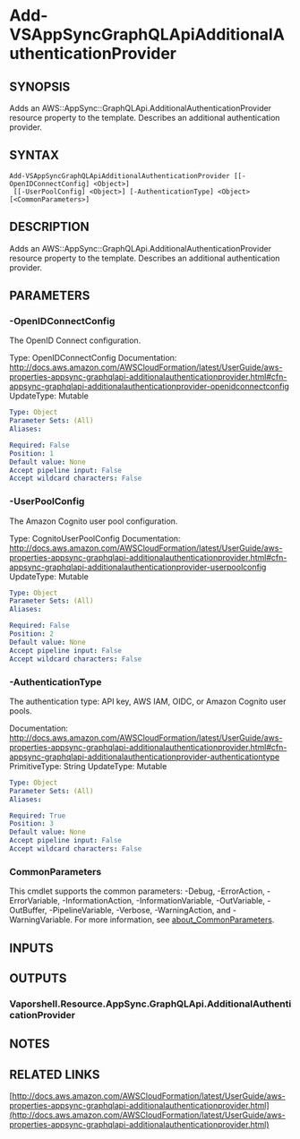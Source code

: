# Add-VSAppSyncGraphQLApiAdditionalAuthenticationProvider

## SYNOPSIS
Adds an AWS::AppSync::GraphQLApi.AdditionalAuthenticationProvider resource property to the template.
Describes an additional authentication provider.

## SYNTAX

```
Add-VSAppSyncGraphQLApiAdditionalAuthenticationProvider [[-OpenIDConnectConfig] <Object>]
 [[-UserPoolConfig] <Object>] [-AuthenticationType] <Object> [<CommonParameters>]
```

## DESCRIPTION
Adds an AWS::AppSync::GraphQLApi.AdditionalAuthenticationProvider resource property to the template.
Describes an additional authentication provider.

## PARAMETERS

### -OpenIDConnectConfig
The OpenID Connect configuration.

Type: OpenIDConnectConfig
Documentation: http://docs.aws.amazon.com/AWSCloudFormation/latest/UserGuide/aws-properties-appsync-graphqlapi-additionalauthenticationprovider.html#cfn-appsync-graphqlapi-additionalauthenticationprovider-openidconnectconfig
UpdateType: Mutable

```yaml
Type: Object
Parameter Sets: (All)
Aliases:

Required: False
Position: 1
Default value: None
Accept pipeline input: False
Accept wildcard characters: False
```

### -UserPoolConfig
The Amazon Cognito user pool configuration.

Type: CognitoUserPoolConfig
Documentation: http://docs.aws.amazon.com/AWSCloudFormation/latest/UserGuide/aws-properties-appsync-graphqlapi-additionalauthenticationprovider.html#cfn-appsync-graphqlapi-additionalauthenticationprovider-userpoolconfig
UpdateType: Mutable

```yaml
Type: Object
Parameter Sets: (All)
Aliases:

Required: False
Position: 2
Default value: None
Accept pipeline input: False
Accept wildcard characters: False
```

### -AuthenticationType
The authentication type: API key, AWS IAM, OIDC, or Amazon Cognito user pools.

Documentation: http://docs.aws.amazon.com/AWSCloudFormation/latest/UserGuide/aws-properties-appsync-graphqlapi-additionalauthenticationprovider.html#cfn-appsync-graphqlapi-additionalauthenticationprovider-authenticationtype
PrimitiveType: String
UpdateType: Mutable

```yaml
Type: Object
Parameter Sets: (All)
Aliases:

Required: True
Position: 3
Default value: None
Accept pipeline input: False
Accept wildcard characters: False
```

### CommonParameters
This cmdlet supports the common parameters: -Debug, -ErrorAction, -ErrorVariable, -InformationAction, -InformationVariable, -OutVariable, -OutBuffer, -PipelineVariable, -Verbose, -WarningAction, and -WarningVariable. For more information, see [about_CommonParameters](http://go.microsoft.com/fwlink/?LinkID=113216).

## INPUTS

## OUTPUTS

### Vaporshell.Resource.AppSync.GraphQLApi.AdditionalAuthenticationProvider
## NOTES

## RELATED LINKS

[http://docs.aws.amazon.com/AWSCloudFormation/latest/UserGuide/aws-properties-appsync-graphqlapi-additionalauthenticationprovider.html](http://docs.aws.amazon.com/AWSCloudFormation/latest/UserGuide/aws-properties-appsync-graphqlapi-additionalauthenticationprovider.html)

